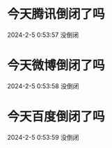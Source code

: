 # 今天腾讯倒闭了吗

2024-2-5 0:53:57 没倒闭

# 今天微博倒闭了吗

2024-2-5 0:53:58 没倒闭

# 今天百度倒闭了吗

2024-2-5 0:53:59 没倒闭


